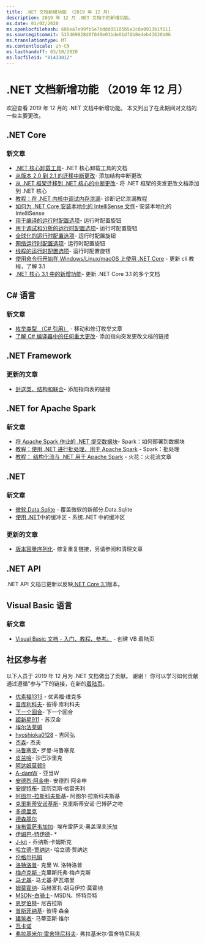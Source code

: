 ```yaml
---
title: .NET 文档新增功能 （2019 年 12 月）
description: 2019 年 12 月 .NET 文档中的新增功能。
ms.date: 01/02/2020
ms.openlocfilehash: 686ea7e99fb5e7bddd85105b5a2c0a0913b1f111
ms.sourcegitcommit: 515469828d0f040e01bde01df6b8e4eb43630b06
ms.translationtype: MT
ms.contentlocale: zh-CN
ms.lasthandoff: 03/10/2020
ms.locfileid: "81433012"
---
```

# <a name="net-docs-whats-new-december-2019"></a>.NET 文档新增功能 （2019 年 12 月）

欢迎查看 2019 年 12 月的 .NET 文档中新增功能。 本文列出了在此期间对文档的一些主要更改。

## <a name="net-core"></a>.NET Core

### <a name="new-articles"></a>新文章

- [.NET 核心卸载工具](../core/additional-tools/uninstall-tool.md)- .NET 核心卸载工具的文档
- [从版本 2.0 到 2.1 的迁移中断更改](../core/compatibility/2.0-2.1.md)- 添加结构中断更改
- [从 .NET 框架迁移到 .NET 核心的中断更改](../core/compatibility/fx-core.md)- 将 .NET 框架的突发更改文档添加到 .NET 核心
- [教程：在 .NET 内核中调试内存泄漏](../core/diagnostics/debug-memory-leak.md)- 诊断记忆泄漏教程
- [如何为 .NET Core 安装本地化的 IntelliSense 文件](../core/install/localized-intellisense.md)- 安装本地化的 IntelliSense
- [用于编译的运行时配置选项](../core/run-time-config/compilation.md)- 运行时配置旋钮
- [用于调试和分析的运行时配置选项](../core/run-time-config/debugging-profiling.md)- 运行时配置旋钮
- [全球化的运行时配置选项](../core/run-time-config/globalization.md)- 运行时配置旋钮
- [网络运行时配置选项](../core/run-time-config/networking.md)- 运行时配置旋钮
- [线程的运行时配置选项](../core/run-time-config/threading.md)- 运行时配置旋钮
- [使用命令行开始在 Windows/Linux/macOS 上使用 .NET Core](../core/tutorials/cli-create-console-app.md) - 更新 cli 教程，了解 3.1
- [.NET 核心 3.1 中的新增功能](../core/whats-new/dotnet-core-3-1.md)- 更新 .NET Core 3.1 的多个文档

## <a name="c-language"></a>C# 语言

### <a name="new-articles"></a>新文章

- [枚举类型 （C# 引用）](../csharp/language-reference/builtin-types/enum.md) - 移动和修订枚举文章
- [了解 C# 编译器中的任何重大更改](../csharp/whats-new/breaking-changes.md)- 添加指向突发更改文档的链接

## <a name="net-framework"></a>.NET Framework

### <a name="updated-articles"></a>更新的文章

- [封送类、结构和联合](../framework/interop/marshaling-classes-structures-and-unions.md)- 添加指向表的链接

## <a name="net-for-apache-spark"></a>.NET for Apache Spark

### <a name="new-articles"></a>新文章

- [将 Apache Spark 作业的 .NET 提交数据块](../spark/how-to-guides/databricks-deploy-methods.md)- Spark：如何部署到数据块
- [教程：使用 .NET 进行批处理，用于 Apache Spark](../spark/tutorials/batch-processing.md) - Spark：批处理
- [教程： 结构化流与 .NET 用于 Apache Spark](../spark/tutorials/streaming.md) - 火花：火花流文章

## <a name="net"></a>.NET

### <a name="new-articles"></a>新文章

- [微软.Data.Sqlite](../standard/data/sqlite/index.md) - 覆盖微软的新部分.Data.Sqlite
- [使用 .NET](../standard/io/buffers.md)中的缓冲区 - 系统..NET 中的缓冲区

### <a name="updated-articles"></a>更新的文章

- [版本容量序列化](../standard/serialization/version-tolerant-serialization.md)- 修复重复链接，另请参阅和清理文章

## <a name="net-apis"></a>.NET API

.NET API 文档已更新以反映[.NET Core 3.1](https://docs.microsoft.com/dotnet/api/?view=netcore-3.1)版本。

## <a name="visual-basic-language"></a>Visual Basic 语言

### <a name="new-articles"></a>新文章

- [Visual Basic 文档 - 入门、教程、参考。](../visual-basic/index.yml) - 创建 VB 着陆页

## <a name="community-contributors"></a>社区参与者

以下人员于 2019 年 12 月为 .NET 文档做出了贡献。 谢谢！ 你可以学习如何贡献通过遵循"参与"下的链接，在新的[着陆页](index.yml)。

- [优素福1313](https://github.com/Youssef1313) - 优素福·维克多
- [普库利科夫](https://github.com/pkulikov)- 彼得·库利科夫
- [下一个回合](https://github.com/NextTurn)- 下一个回合
- [超新星911](https://github.com/SuperNova911) - 苏汉金
- [埃尔法莱姆](https://github.com/elfalem)
- [hyoshioka0128](https://github.com/hyoshioka0128) - 吉冈弘
- [杰森](https://github.com/jpierson)- 杰夫
- [马鲁塞克](https://github.com/Marusyk)- 罗曼·马鲁塞克
- [皮兰哈](https://github.com/ThePiranha)- 沙巴沙里克
- [阿达姆莫顿9](https://github.com/adammorton9)
- [A-damW](https://github.com/A-damW) - 亚当W
- [安德烈·阿金申](https://github.com/AndreyAkinshin)- 安德烈·阿金申
- [安提特布](https://github.com/AntiTcb)- 亚历克斯·格雷夫利
- [阿图尔-拉斯科夫斯基](https://github.com/Artur-Laskowski)- 阿图尔·拉斯科夫斯基
- [克里斯蒂安诺基斯](https://github.com/ChristianoKiss)- 克里斯蒂安诺·巴博萨之吻
- [多德里克](https://github.com/doterik)
- [德森基尔](https://github.com/dsenkyr)
- [埃布雷萨韦加加](https://github.com/ebresafegaga)- 埃布雷萨夫·奥盖涅夫沃加
- [伊姆巴-特伊德](https://github.com/imba-tjd)- *
- [J-kit](https://github.com/J-kit) - 乔纳斯·卡姆斯克
- [哈立德-贾纳达](https://github.com/Khaled-Janada)- 哈立德·贾纳达
- [伦格尔托姆](https://github.com/lengyeltom)
- [洛特洛普](https://github.com/lothrop)- 克里 W. 洛特洛普
- [梅卢克斯 -](https://github.com/maillouxc)克里斯托弗·梅卢克斯
- [马尤基](https://github.com/mayuki)- 马尤基·萨瓦塔里
- [姆莫霍纳](https://github.com/mhmohona)- 马赫富扎·胡马伊拉·莫霍纳
- [MSDN-白骑士](https://github.com/MSDN-WhiteKnight)- MSDN。怀特奈特
- [恩罗伯特](https://github.com/nrobert)- 尼古拉斯
- [普斯菲纳基](https://github.com/psfinaki)- 彼得·森金
- [建筑者](https://github.com/TheConstructor)- 马蒂亚斯·维尔
- [瓦卡诺](https://github.com/Vaccano)
- [弗拉基米尔·雷舍特尼科夫](https://github.com/VladimirReshetnikov)- 弗拉基米尔·雷舍特尼科夫
